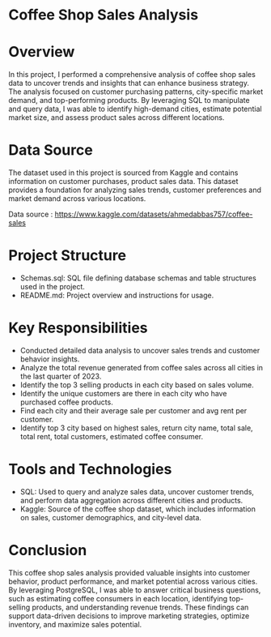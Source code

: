 # Coffee Shop Sales Analysis

<h1><a name="introduction">Overview</a></h1>
<p>In this project, I performed a comprehensive analysis of coffee shop sales data to uncover trends and insights that can enhance business strategy. The analysis focused on customer purchasing patterns, city-specific market demand, and top-performing products. By leveraging SQL to manipulate and query data, I was able to identify high-demand cities, estimate potential market size, and assess product sales across different locations. </p>


<h1><a name="projectobjectives">Data Source</a></h1>
<p>The dataset used in this project is sourced from Kaggle and contains information on customer purchases, product sales data. This dataset provides a foundation for analyzing sales trends, customer preferences and market demand across various locations.
 
Data source : https://www.kaggle.com/datasets/ahmedabbas757/coffee-sales
 
</p>


<h1><a name="projectobjectives">Project Structure</a></h1>

- Schemas.sql:</b> SQL file defining database schemas and table structures used in the project.
- README.md: Project overview and instructions for usage.

<h1><a name="projectobjectives">Key Responsibilities</a></h1>

- Conducted detailed data analysis to uncover sales trends and customer behavior insights.
- Analyze the total revenue generated from coffee sales across all cities in the last quarter of 2023.
- Identify the top 3 selling products in each city based on sales volume.
- Identify the unique customers are there in each city who have purchased coffee products.
- Find each city and their average sale per customer and avg rent per customer.
- Identify top 3 city based on highest sales, return city name, total sale, total rent, total customers, estimated coffee consumer.


 <h1><a name="Tools and Technologies">Tools and Technologies</a></h1>
 
- SQL: Used to query and analyze sales data, uncover customer trends, and perform data aggregation across different cities and products.
- Kaggle: Source of the coffee shop dataset, which includes information on sales, customer demographics, and city-level data.


<h1><a name="projectobjectives">Conclusion</a></h1>
<p>This coffee shop sales analysis provided valuable insights into customer behavior, product performance, and market potential across various cities. By leveraging PostgreSQL, I was able to answer critical business questions, such as estimating coffee consumers in each location, identifying top-selling products, and understanding revenue trends. These findings can support data-driven decisions to improve marketing strategies, optimize inventory, and maximize sales potential. </p>
